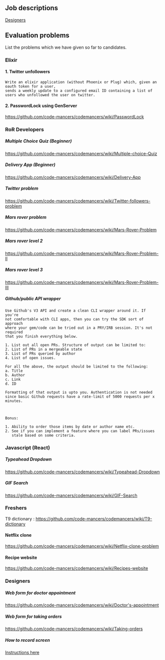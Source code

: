 ## Job descriptions
[Designers](https://github.com/code-mancers/codemancers/wiki/job-description---for-designers)

## Evaluation problems
List the problems which we have given so far to candidates.

### Elixir

#### 1. Twitter unfollowers

```
Write an elixir application (without Phoenix or Plug) which, given an oauth token for a user,
sends a weekly update to a configured email ID containing a list of users who unfollowed the user on twitter.
```

#### 2. PasswordLock using GenServer

https://github.com/code-mancers/codemancers/wiki/PasswordLock


### RoR Developers

##### Multiple Choice Quiz (Beginner)
https://github.com/code-mancers/codemancers/wiki/Multiple-choice-Quiz

##### Delivery App (Beginner)

https://github.com/code-mancers/codemancers/wiki/Delivery-App

##### Twitter problem

https://github.com/code-mancers/codemancers/wiki/Twitter-followers-problem

##### Mars rover problem

https://github.com/code-mancers/codemancers/wiki/Mars-Rover-Problem

##### Mars rover level 2

https://github.com/code-mancers/codemancers/wiki/Mars-Rover-Problem-II

##### Mars rover level 3

https://github.com/code-mancers/codemancers/wiki/Mars-Rover-Problem-III


##### Github/public API wrapper

```
Use Github's V3 API and create a clean CLI wrapper around it. If you're
not comfortable with CLI apps, then you can try the SDK sort of approach
where your gem/code can be tried out in a PRY/IRB session. It's not required
that you finish everything below.

1. List out all open PRs. Structure of output can be limited to:
2. List of PRs in a mergeable state
3. List of PRs queried by author
4. List of open issues.

For all the above, the output should be limited to the following:
a. Title
b. Author
c. Link
d. ID

Formatting of that output is upto you. Authentication is not needed
since basic Github requests have a rate-limit of 5000 requests per x
minutes.



Bonus:

1. Ability to order those items by date or author name etc.
2. See if you can implement a feature where you can label PRs/issues
   stale based on some criteria.
```

### Javascript (React)

##### Typeahead Dropdown

https://github.com/code-mancers/codemancers/wiki/Typeahead-Dropdown

##### GIF Search

https://github.com/code-mancers/codemancers/wiki/GIF-Search

### Freshers

T9 dictionary : https://github.com/code-mancers/codemancers/wiki/T9-dictionary

#### Netflix clone

https://github.com/code-mancers/codemancers/wiki/Netflix-clone-problem

#### Recipe website

https://github.com/code-mancers/codemancers/wiki/Recipes-website

### Designers

##### Web form for doctor appointment

https://github.com/code-mancers/codemancers/wiki/Doctor's-appointment

##### Web form for taking orders

https://github.com/code-mancers/codemancers/wiki/Taking-orders

##### How to record screen
[Instructions here](https://github.com/code-mancers/codemancers/wiki/Screen-recording)
